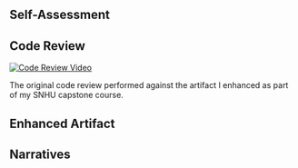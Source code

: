 ## Self-Assessment

## Code Review

[![Code Review Video](https://youtu.be/qOXmMAzpbtE)](https://youtu.be/qOXmMAzpbtE "SNHU Code Review")

The original code review performed against the artifact I enhanced as part of my SNHU capstone course.

## Enhanced Artifact


## Narratives

